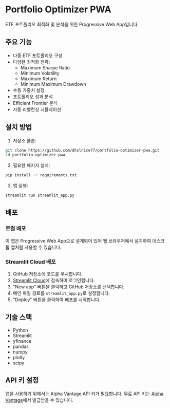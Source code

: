 # Portfolio Optimizer PWA

ETF 포트폴리오 최적화 및 분석을 위한 Progressive Web App입니다.

## 주요 기능

- 다중 ETF 포트폴리오 구성
- 다양한 최적화 전략:
  - Maximum Sharpe Ratio
  - Minimum Volatility
  - Maximum Return
  - Minimum Maximum Drawdown
- 수동 가중치 설정
- 포트폴리오 성과 분석
- Efficient Frontier 분석
- 자동 리밸런싱 시뮬레이션

## 설치 방법

1. 저장소 클론:
```bash
git clone https://github.com/dhslnice77/portfolio-optimizer-pwa.git
cd portfolio-optimizer-pwa
```

2. 필요한 패키지 설치:
```bash
pip install -r requirements.txt
```

3. 앱 실행:
```bash
streamlit run streamlit_app.py
```

## 배포

### 로컬 배포
이 앱은 Progressive Web App으로 설계되어 있어 웹 브라우저에서 설치하여 데스크톱 앱처럼 사용할 수 있습니다.

### Streamlit Cloud 배포
1. GitHub 저장소에 코드를 푸시합니다.
2. [Streamlit Cloud](https://streamlit.io/cloud)에 접속하여 로그인합니다.
3. "New app" 버튼을 클릭하고 GitHub 저장소를 선택합니다.
4. 메인 파일 경로를 `streamlit_app.py`로 설정합니다.
5. "Deploy" 버튼을 클릭하여 배포를 시작합니다.

## 기술 스택

- Python
- Streamlit
- yfinance
- pandas
- numpy
- plotly
- scipy

## API 키 설정

앱을 사용하기 위해서는 Alpha Vantage API 키가 필요합니다. 무료 API 키는 [Alpha Vantage](https://www.alphavantage.co/support/#api-key)에서 발급받을 수 있습니다.
